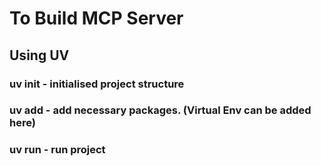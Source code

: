 

# To Build MCP Server


## Using UV

### uv init - initialised project structure
### uv add - add necessary packages. (Virtual Env can be added here)
### uv run - run project